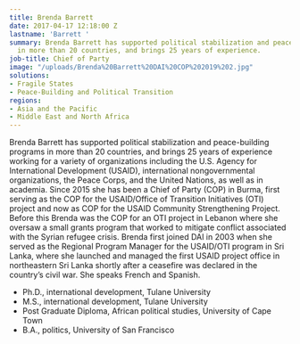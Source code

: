 ```yaml
---
title: Brenda Barrett
date: 2017-04-17 12:18:00 Z
lastname: 'Barrett '
summary: Brenda Barrett has supported political stabilization and peace-building programs
  in more than 20 countries, and brings 25 years of experience.
job-title: Chief of Party
image: "/uploads/Brenda%20Barrett%20DAI%20COP%202019%202.jpg"
solutions:
- Fragile States
- Peace-Building and Political Transition
regions:
- Asia and the Pacific
- Middle East and North Africa
---
```


Brenda Barrett has supported political stabilization and peace-building programs in more than 20 countries, and brings 25 years of experience working for a variety of organizations including the U.S. Agency for International Development (USAID), international nongovernmental organizations, the Peace Corps, and the United Nations, as well as in academia. Since 2015 she has been a Chief of Party (COP) in Burma, first serving as the COP for the USAID/Office of Transition Initiatives (OTI) project and now as COP for the USAID Community Strengthening Project. Before this Brenda was the COP for an OTI project in Lebanon where she oversaw a small grants program that worked to mitigate conflict associated with the Syrian refugee crisis. Brenda first joined DAI in 2003 when she served as the Regional Program Manager for the USAID/OTI program in Sri Lanka, where she launched and managed the first USAID project office in northeastern Sri Lanka shortly after a ceasefire was declared in the country’s civil war. She speaks French and Spanish.

* Ph.D., international development, Tulane University
* M.S., international development, Tulane University
* Post Graduate Diploma, African political studies, University of Cape Town
* B.A., politics, University of San Francisco